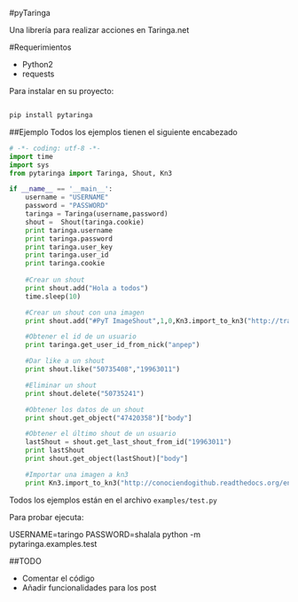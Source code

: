 #pyTaringa

Una librería para realizar acciones en Taringa.net

#Requerimientos
* Python2
* requests

Para instalar en su proyecto:
```bash

pip install pytaringa

```
##Ejemplo
Todos los ejemplos tienen el siguiente encabezado

```python
# -*- coding: utf-8 -*-
import time
import sys
from pytaringa import Taringa, Shout, Kn3

if __name__ == '__main__':
    username = "USERNAME"
    password = "PASSWORD"
    taringa = Taringa(username,password)
    shout =  Shout(taringa.cookie)
    print taringa.username
    print taringa.password
    print taringa.user_key
    print taringa.user_id
    print taringa.cookie
    
    #Crear un shout
    print shout.add("Hola a todos")
    time.sleep(10)

    #Crear un shout con una imagen
    print shout.add("#PyT ImageShout",1,0,Kn3.import_to_kn3("http://traduccionesyedra.files.wordpress.com/2012/04/testing.jpg"))

    #Obtener el id de un usuario
    print taringa.get_user_id_from_nick("anpep")

    #Dar like a un shout
    print shout.like("50735408","19963011")

    #Eliminar un shout
    print shout.delete("50735241")

    #Obtener los datos de un shout
    print shout.get_object("47420358")["body"]

    #Obtener el último shout de un usuario
    lastShout = shout.get_last_shout_from_id("19963011")
    print lastShout
    print shout.get_object(lastShout)["body"]

    #Importar una imagen a kn3
    print Kn3.import_to_kn3("http://conociendogithub.readthedocs.org/en/latest/_images/GitHub.png")

```

Todos los ejemplos están en el archivo `examples/test.py`


Para probar ejecuta:

 USERNAME=taringo PASSWORD=shalala python -m pytaringa.examples.test


##TODO
* Comentar el código
* Añadir funcionalidades para los post